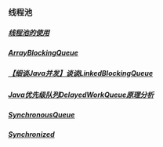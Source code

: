 ### 线程池
##### [线程池的使用][1]
##### [ArrayBlockingQueue][2]
##### [【细谈Java并发】谈谈LinkedBlockingQueue][3]
##### [Java优先级队列DelayedWorkQueue原理分析][4]
##### [SynchronousQueue][5]
##### [Synchronized][6]
[1]: https://www.cnblogs.com/zzuli/p/9386463.html
[2]: https://blog.csdn.net/u014799292/article/details/90167096
[3]: https://blog.csdn.net/tonywu1992/article/details/83419448
[4]: https://www.jianshu.com/p/587901245c95
[5]: https://www.jianshu.com/p/d5e2e3513ba3
[6]: https://blog.csdn.net/tongdanping/article/details/79647337
